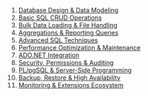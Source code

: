 1. [Database Design & Data Modeling](docs/db_design_data_modeling.md)
2. [Basic SQL CRUD Operations](docs/basic_crud_operations.md)
3. [Bulk Data Loading & File Handling]()
4. [Aggregations & Reporting Queries](docs/group_by_having.md)
5. [Advanced SQL Techniques](docs/cte_fulltext_search.md)
6. [Performance Optimization & Maintenance](docs/explain_analyze.md)
7. [ADO.NET Integration]()
8. [Security, Permissions & Auditing](docs/security_permission_audit.md)
9. [PL/pgSQL & Server-Side Programming](docs/server_side_progamming.md)
10. [Backup, Restore & High Availability]()
11. [Monitoring & Extensions Ecosystem]()
